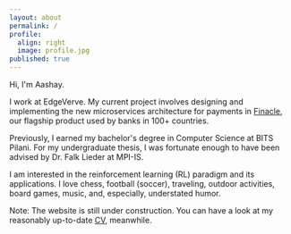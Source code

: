 ```yaml
---
layout: about
permalink: /
profile:
  align: right
  image: profile.jpg
published: true
---
```


Hi, I'm Aashay.

I work at EdgeVerve. My current project involves designing and implementing the new microservices architecture for payments in [Finacle](https://www.edgeverve.com/finacle/), our flagship product used by banks in 100+ countries.

Previously, I earned my bachelor's degree in Computer Science at BITS Pilani. For my undergraduate thesis, I was fortunate enough to have been advised by Dr. Falk Lieder at MPI-IS.

I am interested in the reinforcement learning (RL) paradigm and its applications. I love chess, football (soccer), traveling, outdoor activities, board games, music, and, especially, understated humor. 

Note: The website is still under construction. You can have a look at my reasonably up-to-date [CV](./assets/pdf/cv.pdf), meanwhile.